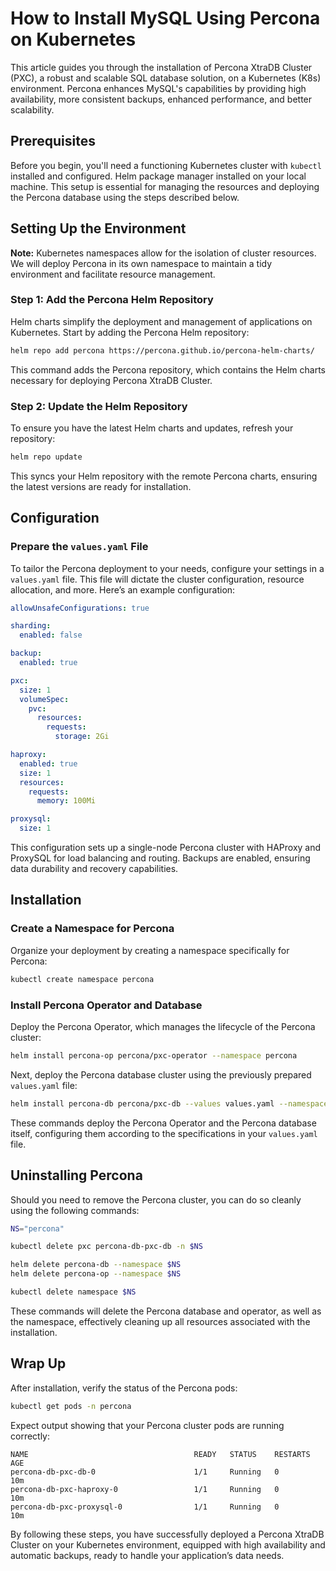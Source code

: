 # How to Install MySQL Using Percona on Kubernetes

This article guides you through the installation of Percona XtraDB Cluster (PXC), a robust and scalable SQL database
solution, on a Kubernetes (K8s) environment. Percona enhances MySQL's capabilities by providing high availability, more
consistent backups, enhanced performance, and better scalability.

## Prerequisites

Before you begin, you'll need a functioning Kubernetes cluster with `kubectl` installed and configured. Helm package
manager installed on your local machine. This setup is
essential for managing the resources and deploying the Percona database using the steps described below.

## Setting Up the Environment

**Note:**
Kubernetes namespaces allow for the isolation of cluster resources. We will deploy Percona in its own namespace to
maintain a tidy environment and facilitate resource management.

### Step 1: Add the Percona Helm Repository

Helm charts simplify the deployment and management of applications on Kubernetes. Start by adding the Percona Helm
repository:

```bash
helm repo add percona https://percona.github.io/percona-helm-charts/
```

This command adds the Percona repository, which contains the Helm charts necessary for deploying Percona XtraDB Cluster.

### Step 2: Update the Helm Repository

To ensure you have the latest Helm charts and updates, refresh your repository:

```bash
helm repo update
```

This syncs your Helm repository with the remote Percona charts, ensuring the latest versions are ready for installation.

## Configuration

### Prepare the `values.yaml` File

To tailor the Percona deployment to your needs, configure your settings in a `values.yaml` file. This file will dictate
the cluster configuration, resource allocation, and more. Here’s an example configuration:

```yaml
allowUnsafeConfigurations: true

sharding:
  enabled: false

backup:
  enabled: true

pxc:
  size: 1
  volumeSpec:
    pvc:
      resources:
        requests:
          storage: 2Gi

haproxy:
  enabled: true
  size: 1
  resources:
    requests:
      memory: 100Mi

proxysql:
  size: 1
```

This configuration sets up a single-node Percona cluster with HAProxy and ProxySQL for load balancing and routing.
Backups are enabled, ensuring data durability and recovery capabilities.

## Installation

### Create a Namespace for Percona

Organize your deployment by creating a namespace specifically for Percona:

```bash
kubectl create namespace percona
```

### Install Percona Operator and Database

Deploy the Percona Operator, which manages the lifecycle of the Percona cluster:

```bash
helm install percona-op percona/pxc-operator --namespace percona
```

Next, deploy the Percona database cluster using the previously prepared `values.yaml` file:

```bash
helm install percona-db percona/pxc-db --values values.yaml --namespace percona
```

These commands deploy the Percona Operator and the Percona database itself, configuring them according to the
specifications in your `values.yaml` file.

## Uninstalling Percona

Should you need to remove the Percona cluster, you can do so cleanly using the following commands:

```bash
NS="percona"

kubectl delete pxc percona-db-pxc-db -n $NS

helm delete percona-db --namespace $NS
helm delete percona-op --namespace $NS

kubectl delete namespace $NS
```

These commands will delete the Percona database and operator, as well as the namespace, effectively cleaning up all
resources associated with the installation.

## Wrap Up

After installation, verify the status of the Percona pods:

```bash
kubectl get pods -n percona
```

Expect output showing that your Percona cluster pods are running correctly:

``` title="Expected output"
NAME                                     READY   STATUS    RESTARTS   AGE
percona-db-pxc-db-0                      1/1     Running   0          10m
percona-db-pxc-haproxy-0                 1/1     Running   0          10m
percona-db-pxc-proxysql-0                1/1     Running   0          10m
```

By following these steps, you have successfully deployed a Percona XtraDB Cluster on your Kubernetes environment,
equipped with high availability and automatic backups, ready to handle your application’s data needs.